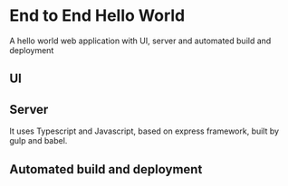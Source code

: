 # End to End Hello World

A hello world web application with UI, server and automated build and deployment

## UI

## Server
It uses Typescript and Javascript, based on express framework, built by gulp and babel.

## Automated build and deployment

